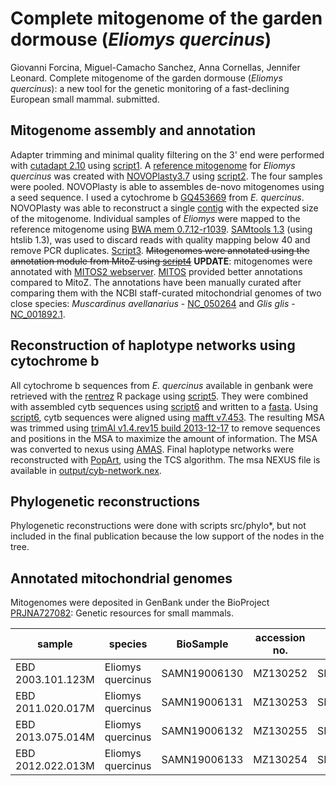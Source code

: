 # Complete mitogenome of the garden dormouse (_Eliomys quercinus_)

Giovanni Forcina, Miguel-Camacho Sanchez, Anna Cornellas, Jennifer Leonard. Complete mitogenome of the garden dormouse (_Eliomys quercinus_): a new tool for the genetic monitoring of a fast-declining European small mammal. submitted.

## Mitogenome assembly and annotation
Adapter trimming and minimal quality filtering on the 3' end were performed with [cutadapt 2.10](https://doi.org/10.14806/ej.17.1.200) using [script1](src/1.trim-fastq.sh).
A [reference mitogenome](data/intermediate/eliomys-reference.fasta) for _Eliomys quercinus_ was created with [NOVOPlasty3.7](https://doi.org/10.1093/nar/gkw955) using [script2](src/1.novoplasty.sh). The four samples were pooled. NOVOPlasty is able to assembles de-novo mitogenomes using a seed sequence. I used a cytochrome b [GQ453669](data/raw/GQ453669.fasta) from *E. quercinus*. NOVOPlasty was able to reconstruct a single [contig](output/log_eliomys_novoplasty.txt) with the expected size of the mitogenome.
Individual samples of *Eliomys* were mapped to the reference mitogenome using [BWA mem 0.7.12-r1039](https://arxiv.org/abs/1303.3997). [SAMtools 1.3](https://doi.org/10.1093/bioinformatics/btp352) (using htslib 1.3), was used to discard reads with quality mapping below 40 and remove PCR duplicates. [Script3](src/3.assemble.sh).
~~Mitogenomes were annotated using the annotation module from MitoZ using [script4](src/annotate-mitogenomes.sh)~~ **UPDATE**: mitogenomes were annotated with [MITOS2 webserver](http://mitos.bioinf.uni-leipzig.de/index.py). [MITOS](https://doi.org/10.1016/j.ympev.2012.08.023) provided better annotations compared to MitoZ. The annotations have been manually curated after comparing them with the NCBI staff-curated mitochondrial genomes of two close species: _Muscardinus avellanarius_ - [NC_050264](https://www.ncbi.nlm.nih.gov/nuccore/NC_050264) and _Glis glis_ - [NC_001892.1](https://www.ncbi.nlm.nih.gov/nuccore/NC_001892).

## Reconstruction of haplotype networks using cytochrome b
All cytochrome b sequences from _E. quercinus_ available in genbank were retrieved with the [rentrez]( https://doi.org/10.7287/peerj.preprints.3179v2) R package using [script5](src/5.retrieve-cytb.R). They were combined with assembled cytb sequences using [script6](src/6.multifasta-cytb.sh) and written to a [fasta](data/intermediate/all-cytb.fasta).
Using [script6](src/7.msa.trim.sh), cytb sequences were aligned using [mafft v7.453](https://doi.org/10.1093/molbev/mst010). The resulting MSA was trimmed using [trimAl v1.4.rev15 build 2013-12-17](https://doi.org/10.1093/bioinformatics/btp348) to remove sequences and positions in the MSA to maximize the amount of information. The MSA was converted to nexus using [AMAS](https://doi.org/10.7717/peerj.1660).
Final haplotype networks were reconstructed with [PopArt](https://doi.org/10.1111/2041-210X.12410), using the TCS algorithm. The msa NEXUS file is available in [output/cyb-network.nex](output/cyb-network.nex).

## Phylogenetic reconstructions
Phylogenetic reconstructions were done with scripts src/phylo*, but not included in the final publication because the low support of the nodes in the tree.

## Annotated mitochondrial genomes
Mitogenomes were deposited in GenBank under the BioProject [PRJNA727082](https://www.ncbi.nlm.nih.gov/bioproject/727082): Genetic resources for small mammals.

| sample            | species           | BioSample    | accession no. | SRA         |
|-------------------|-------------------|--------------|---------------|-------------|
| EBD 2003.101.123M | Eliomys quercinus | SAMN19006130 | MZ130252      | SRR14415825 |
| EBD 2011.020.017M | Eliomys quercinus | SAMN19006131 | MZ130253      | SRR14415824 |
| EBD 2013.075.014M | Eliomys quercinus | SAMN19006132 | MZ130255      | SRR14415823 |
| EBD 2012.022.013M | Eliomys quercinus | SAMN19006133 | MZ130254      | SRR14415822 |
